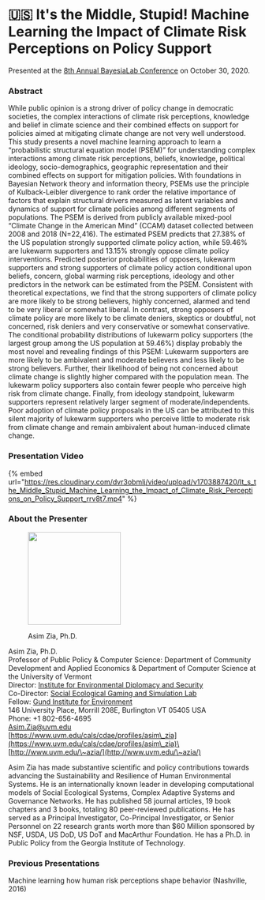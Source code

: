 # 🇺🇸 It's the Middle, Stupid! Machine Learning the Impact of Climate Risk Perceptions on Policy Support

Presented at the [8th Annual BayesiaLab Conference](./) on October 30, 2020.

### Abstract&#x20;

While public opinion is a strong driver of policy change in democratic societies, the complex interactions of climate risk perceptions, knowledge and belief in climate science and their combined effects on support for policies aimed at mitigating climate change are not very well understood. This study presents a novel machine learning approach to learn a “probabilistic structural equation model (PSEM)” for understanding complex interactions among climate risk perceptions, beliefs, knowledge, political ideology, socio-demographics, geographic representation and their combined effects on support for mitigation policies. With foundations in Bayesian Network theory and information theory, PSEMs use the principle of Kulback-Leibler divergence to rank order the relative importance of factors that explain structural drivers measured as latent variables and dynamics of support for climate policies among different segments of populations. The PSEM is derived from publicly available mixed-pool “Climate Change in the American Mind” (CCAM) dataset collected between 2008 and 2018 (N=22,416). The estimated PSEM predicts that 27.38% of the US population strongly supported climate policy action, while 59.46% are lukewarm supporters and 13.15% strongly oppose climate policy interventions. Predicted posterior probabilities of opposers, lukewarm supporters and strong supporters of climate policy action conditional upon beliefs, concern, global warming risk perceptions, ideology and other predictors in the network can be estimated from the PSEM. Consistent with theoretical expectations, we find that the strong supporters of climate policy are more likely to be strong believers, highly concerned, alarmed and tend to be very liberal or somewhat liberal. In contrast, strong opposers of climate policy are more likely to be climate deniers, skeptics or doubtful, not concerned, risk deniers and very conservative or somewhat conservative. The conditional probability distributions of lukewarm policy supporters (the largest group among the US population at 59.46%) display probably the most novel and revealing findings of this PSEM: Lukewarm supporters are more likely to be ambivalent and moderate believers and less likely to be strong believers. Further, their likelihood of being not concerned about climate change is slightly higher compared with the population mean. The lukewarm policy supporters also contain fewer people who perceive high risk from climate change. Finally, from ideology standpoint, lukewarm supporters represent relatively larger segment of moderate/independents. Poor adoption of climate policy proposals in the US can be attributed to this silent majority of lukewarm supporters who perceive little to moderate risk from climate change and remain ambivalent about human-induced climate change.

### Presentation Video

{% embed url="https://res.cloudinary.com/dvr3obmlj/video/upload/v1703887420/It_s_the_Middle_Stupid_Machine_Learning_the_Impact_of_Climate_Risk_Perceptions_on_Policy_Support_rrv8t7.mp4" %}

### About the Presenter&#x20;

<figure><img src="https://bayesia.clickhelp.co/resources/Storage/bayesialab-knowledge-hub/2020_Conference/Conference-Presentations/Asim-Zia/AsimZia_1920x1080jpg.jpg" alt="" width="188"><figcaption><p>Asim Zia, Ph.D.</p></figcaption></figure>

Asim Zia, Ph.D.\
Professor of Public Policy & Computer Science: Department of Community Development and Applied Economics & Department of Computer Science at the University of Vermont\
Director: [Institute for Environmental Diplomacy and Security](http://www.uvm.edu/ieds/)\
Co-Director: [Social Ecological Gaming and Simulation Lab](http://www.uvm.edu/\~segs) \
Fellow: [Gund Institute for Environment](http://www.uvm.edu/gund)\
146 University Place, Morrill 208E, Burlington VT 05405 USA\
Phone: +1 802-656-4695\
Asim.Zia@uvm.edu\
[https://www.uvm.edu/cals/cdae/profiles/asim\_zia](https://www.uvm.edu/cals/cdae/profiles/asim\_zia)\
[http://www.uvm.edu/\~azia/](http://www.uvm.edu/\~azia/)

Asim Zia has made substantive scientific and policy contributions towards advancing the Sustainability and Resilience of Human Environmental Systems. He is an internationally known leader in developing computational models of Social Ecological Systems, Complex Adaptive Systems and Governance Networks. He has published 58 journal articles, 19 book chapters and 3 books, totaling 80 peer-reviewed publications. He has served as a Principal Investigator, Co-Principal Investigator, or Senior Personnel on 22 research grants worth more than $60 Million sponsored by NSF, USDA, US DoD, US DoT and MacArthur Foundation. He has a Ph.D. in Public Policy from the Georgia Institute of Technology.

### Previous Presentations

Machine learning how human risk perceptions shape behavior (Nashville, 2016)
